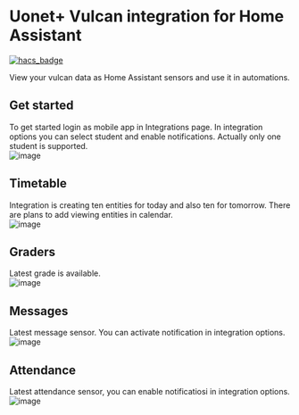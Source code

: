 # Uonet+ Vulcan integration for Home Assistant

[![hacs_badge](https://img.shields.io/badge/HACS-Custom-orange.svg?style=for-the-badge)](https://github.com/custom-components/hacs)

View your vulcan data as Home Assistant sensors and use it in automations.  

## Get started
To get started login as mobile app in Integrations page. In integration options you can select student and enable notifications. Actually only one student is supported.  
![image](https://raw.githubusercontent.com/Czapla-dev/vulcan-for-hassio/master/docs/images/total.jpg)

## Timetable
Integration is creating ten entities for today and also ten for tomorrow. There are plans to add viewing entities in calendar.  
![image](https://raw.githubusercontent.com/Czapla-dev/vulcan-for-hassio/master/docs/images/lesson.jpg)

## Graders
Latest grade is available.  
![image](https://raw.githubusercontent.com/Czapla-dev/vulcan-for-hassio/master/docs/images/grade.jpg)

## Messages
Latest message sensor. You can activate notification in integration options.  
![image](https://raw.githubusercontent.com/Czapla-dev/vulcan-for-hassio/master/docs/images/message.jpg)

## Attendance
Latest attendance sensor, you can enable notificatiosi in integration options.  
![image](https://raw.githubusercontent.com/Czapla-dev/vulcan-for-hassio/master/docs/images/attendance.jpg)

